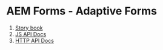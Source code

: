 # AEM Forms - Adaptive Forms

1. [Story book](https://opensource.adobe.com/aem-forms-af-runtime/story)
2. [JS API Docs](https://opensource.adobe.com/aem-forms-af-runtime/docs)
2. [HTTP API Docs](https://opensource.adobe.com/aem-forms-af-runtime/api)